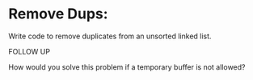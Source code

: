 # Remove Dups:

Write code to remove duplicates from an unsorted linked list.

FOLLOW UP

How would you solve this problem if a temporary buffer is not allowed?
